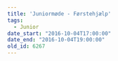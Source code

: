 ```yaml
---
title: 'Juniormøde - Førstehjælp'
tags:
  - Junior
date_start: "2016-10-04T17:00:00"
date_end: "2016-10-04T19:00:00"
old_id: 6267
---
```


